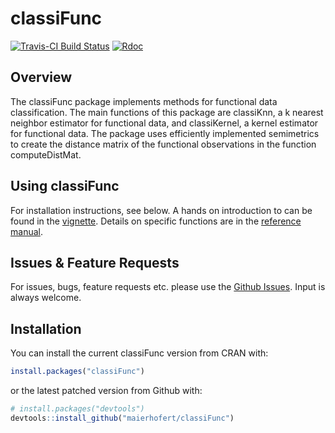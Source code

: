 
<!-- README.md is generated from README.Rmd. Please edit that file -->
classiFunc
==========

[![Travis-CI Build Status](https://travis-ci.org/r-lib/classiFunc.svg?branch=master)](https://travis-ci.org/r-lib/classiFunc) <!-- [![CRAN Status Badge](https://www.r-pkg.org/badges/version/classiFunc)](https://cran.r-project.org/package=classiFunc) --> [![Rdoc](https://www.rdocumentation.org/badges/version/classiFunc)](https://www.rdocumentation.org/packages/classiFunc)

Overview
--------

The classiFunc package implements methods for functional data classification. The main functions of this package are classiKnn, a k nearest neighbor estimator for functional data, and classiKernel, a kernel estimator for functional data. The package uses efficiently implemented semimetrics to create the distance matrix of the functional observations in the function computeDistMat.

Using classiFunc
----------------

For installation instructions, see below. A hands on introduction to can be found in the [vignette](https://cran.r-project.org/web/packages/classiFunc/vignettes/classiFunc.html). Details on specific functions are in the [reference manual](https://cran.r-project.org/web/packages/classiFunc/classiFunc.pdf).

Issues & Feature Requests
-------------------------

For issues, bugs, feature requests etc. please use the [Github Issues](https://github.com/maierhofert/classiFunc/issues). Input is always welcome.

Installation
------------

You can install the current classiFunc version from CRAN with:

``` r
install.packages("classiFunc")
```

or the latest patched version from Github with:

``` r
# install.packages("devtools")
devtools::install_github("maierhofert/classiFunc")
```

<!-- ## Example -->
<!-- This is a basic example which shows you how to solve a common problem: -->
<!-- ```{r example} -->
<!-- ## basic example code -->
<!-- ``` -->

